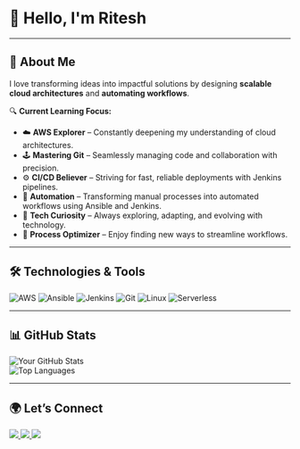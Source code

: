 # 👋 Hello, I'm Ritesh  
---

## 🚀 About Me
I love transforming ideas into impactful solutions by designing **scalable cloud architectures** and **automating workflows**.

🔍 **Current Learning Focus:** 
- ☁️ **AWS Explorer** – Constantly deepening my understanding of cloud architectures.
- 🕹️ **Mastering Git** – Seamlessly managing code and collaboration with precision.  
- ⚙️ **CI/CD Believer** – Striving for fast, reliable deployments with Jenkins pipelines.
- 🤖 **Automation** – Transforming manual processes into automated workflows using Ansible and Jenkins.
- 🧠 **Tech Curiosity** – Always exploring, adapting, and evolving with technology.
- 🔄 **Process Optimizer** – Enjoy finding new ways to streamline workflows.

---


## 🛠️ Technologies & Tools  
![AWS](https://img.shields.io/badge/AWS-%23FF9900.svg?style=flat&logo=amazon-aws&logoColor=white)  ![Ansible](https://img.shields.io/badge/Ansible-%231A1918.svg?style=flat&logo=ansible&logoColor=white)  ![Jenkins](https://img.shields.io/badge/Jenkins-%232C5263.svg?style=flat&logo=jenkins&logoColor=white)  ![Git](https://img.shields.io/badge/Git-%23F05033.svg?style=flat&logo=git&logoColor=white)  ![Linux](https://img.shields.io/badge/Linux-FCC624?style=flat&logo=linux&logoColor=black)  ![Serverless](https://img.shields.io/badge/Serverless-%23FD5750.svg?style=flat&logo=serverless&logoColor=white)  

---

## 📊 GitHub Stats  
![Your GitHub Stats](https://github-readme-stats.vercel.app/api?username=RiteshMehar&show_icons=true&theme=radical)  
![Top Languages](https://github-readme-stats.vercel.app/api/top-langs/?username=yourusername&layout=compact&theme=radical)  

---

## 🌍 Let’s Connect  
<p align="left">
  <a href="https://www.linkedin.com/in/ritesh-mehar/">
    <img src="https://img.shields.io/badge/LinkedIn-%230077B5.svg?style=for-the-badge&logo=linkedin&logoColor=white" />
  </a>
  
  <a href="mailto:riteshmehar397@gmail.com">
    <img src="https://img.shields.io/badge/Gmail-D14836?style=for-the-badge&logo=gmail&logoColor=white" />
  </a>
  
  <a href="https://yourportfolio.com">
    <img src="https://img.shields.io/badge/Portfolio-%2312100E.svg?style=for-the-badge&logo=firefox&logoColor=white" />
  </a>
</p>  



